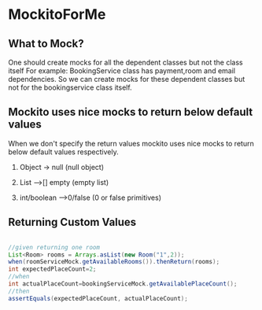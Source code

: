 # MockitoForMe

## What to Mock?
One should create mocks for all the dependent classes but not the class itself
For example: BookingService class has payment,room and email dependencies. So we can create mocks for these dependent classes but not for the bookingservice class itself.

## Mockito uses nice mocks to return below default values
When we don't specify the return values mockito uses nice mocks to return below default values respectively.
1. Object -> null (null object)

2. List -->[] empty (empty list)

3. int/boolean -->0/false (0 or false primitives)

## Returning Custom Values
```java

//given returning one room
List<Room> rooms = Arrays.asList(new Room("1",2));
when(roomServiceMock.getAvailableRooms()).thenReturn(rooms);
int expectedPlaceCount=2;
//when
int actualPlaceCount=bookingServiceMock.getAvailablePlaceCount();
//then
assertEquals(expectedPlaceCount, actualPlaceCount);
```
